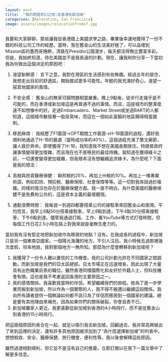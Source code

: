 ```yaml
---
layout: post
title:  "我的跨國奇幻之旅:從香港到新加坡"
categories: [Relocation, San Francisco]
image: assets/images/relocationfromsf.jpg
---
```


我要和大家聊聊，那些讓我從香港踏上美國求學之路，畢業後幸運地獲得了一份不錯的科技公司工作的經歷。當時，我在舊金山的生活美好極了，可以品嚐到Mission區的墨西哥捲餅，清晨在Presidio公園漫步，每天都活得無比豐富多彩。但是，我始終知道，待在美國並不是我長遠的計劃。現在，讓我和你分享一下當初我為何做出這個決定的原因吧：

1. 渴望新鮮感： 言下之意，我對在灣區的生活感到有些無趣。經過五年的居住，我想走出目前的舒適區，開始嘗試更多可能性。年輕的我充滿好奇心，渴望一探其他國家的風情。

2. 不安全感： 舊金山的無家可歸問題相當嚴重。晚上9點後，徒步行走幾乎是不可能的，而在香港或新加坡這是再普通不過的事情。而且，這座城市的整潔度遠不如想像中的好。走過Embarcadero、Market Street或坐過BART的人都知道，這個城市散發著一股尿臭味，而這在一個如此富饒的地區顯得相當諷刺。

3. 移民麻煩： 我經歷了F1簽證→OPT期間工作簽證→H-1B簽證的過程，還好我順利地通過了H-1B的籤選（當時成功率約40%）。這個過程充滿了繁文縟節，讓人疲於奔命。即使獲得了H-1B，我知道我不想在美國長期居住。特朗普政府讓事情變得更加復雜，而且現在也不是移民的最佳時機。我知道在獲得綠卡之前，一切還會變得更加複雜，但我根本沒有想繼續追求綠卡。為什麼呢？下面是我的想法：

4. 高稅與昂貴醫療保健： 聯邦稅約25%，再加上州稅約10%。再加上一堆專業術語，例如扣除、預扣稅、醫療保險、社會保障等等。這一切對我來說過於複雜。同樣的情況也存在於醫療保健方面。我一直不明白，為什麼美國的醫療保健不是免費和公共的，這是資本主義的最壞體現。

5. 通勤浪費時間： 我每週一到週四都要搭乘公司的接駁車來回舊金山和南灣。平均而言，我早上6點50分搭乘接駁車，早上8點到達，下午4點30分搭乘接駁車，下午6點到達。儘管我通過打盹、工作、看YouTube等方式打發時間，但每個工作日花2.5小時在路上對我來說是毫無生產力的。

當初我有沒有堅定地把新加坡作為移居的地點？沒有。在我成長的過程中，新加坡只是另一個東南亞國家。一個陽光海灘的地方。不引人注目。我小時候去過那裡幾次度假，坦率地說，我對那個地方一無所知。那麼為什麼會轉移到新加坡呢？

1. 我獲得了一份令人難以置信的工作機會。我的公司計劃允許在不同國家之間調動，而新加坡是我們的亞太區總部。亞太市場正在迅速增長，因此出現了大量具有出色職業前景的職位。雖然香港同樣國際化和友好於外籍人士，但科技機會有限。這也是我不考慮返回香港的主要原因之一。
2. 我的感情關係。我喜歡我當時的伴侶，希望繼續我們的旅程。她為了進一步學業而搬到新加坡，所以作為一個實際的人，我不得不搬遷以繼續這段關係。我向所有讀者提供一個無論如何都不該只為了伴侶而移居到一個國家的建議。總是要有其他理由來補充，因為如果你們的關係破裂，你會自責不已。
3. 新加坡離家人更近。我更喜歡從新加坡到香港的4小時飛行，而不是從舊金山到香港的15小時飛行。

把這兩個原因列表合在一起，就足以吸引我去新加坡。回顧過去，我非常高興做出了來到這裡的決定，還有許多其他原因被添加到了“為什麼選擇新加坡”的列表中。想想稅收、安全、醫療保健、旅行機會、便利性等。我以後會解釋這些原因。

雖然過渡相對順利，但它並不是沒有自己的擔憂。立即訂閱以在我下一篇文章中了解更多信息。